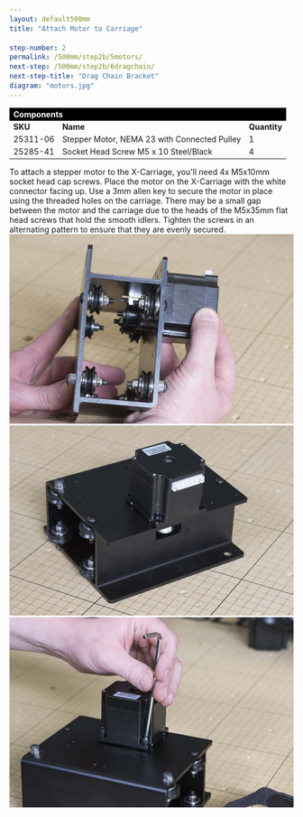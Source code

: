 ```yaml
---
layout: default500mm
title: "Attach Motor to Carriage"

step-number: 2
permalink: /500mm/step2b/5motors/
next-step: /500mm/step2b/6dragchain/
next-step-title: "Drag Chain Bracket"
diagram: "motors.jpg"
---
```


<table>
<tr><td style="color:#fff;background: #000;" colspan="3"><b>Components</b></td></tr>
	<tr>
		<td><b>SKU</b></td>
		<td><b>Name</b></td>
		<td><b>Quantity</b></td>
	</tr>
<tr>
<td>25311-06</td>
<td>Stepper Motor, NEMA 23 with Connected Pulley</td>
<td>1</td>
</tr>
<tr>
<td>25285-41</td>
<td>Socket Head Screw M5 x 10 Steel/Black</td>
<td>4</td>
</tr>

</table>
To attach a stepper motor to the X-Carriage, you'll need 4x M5x10mm socket head cap screws. Place the motor on the X-Carriage with the white connector facing up. Use a 3mm allen key to secure the motor in place using the threaded holes on the carriage. There may be a small gap between the motor and the carriage due to the heads of the M5x35mm flat head screws that hold the smooth idlers. Tighten the screws in an alternating pattern to ensure that they are evenly secured.
<img src="../../step2/photo/jpfs_DSC2649.jpg">
<img src="../../step2/photo/jpfs_DSC2650.jpg">
<img src="../../step2/photo/jpfs_DSC2652.jpg">
